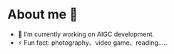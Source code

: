 # About me 👋

- 🔭 I’m currently working on AIGC development.
- ⚡ Fun fact: photography、video game、reading.....

